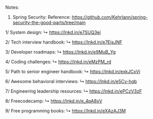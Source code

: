 Notes:
1. Spring Security:
   Reference: https://github.com/Kehrlann/spring-security-the-good-parts/tree/main

   
1/ System design:
↳ https://lnkd.in/e7SUQ3ei

2/ Tech interview handbook:
↳ https://lnkd.in/e7EjsJNF

3/ Developer roadmaps:
↳ https://lnkd.in/e9MuB_Yg

4/ Coding challenges:
↳ https://lnkd.in/eMzPM_rd

5/ Path to senior engineer handbook:
↳ https://lnkd.in/exkJCxVi

6/ Awesome behavioral interviews:
↳ https://lnkd.in/e5Cv-hqb

7/ Engineering leadership resources:
↳ https://lnkd.in/ePCzV3zF

8/ Freecodecamp:
↳ https://lnkd.in/e_4pA8xV

9/ Free programming books:
↳ https://lnkd.in/eXAzAJ3M


   
